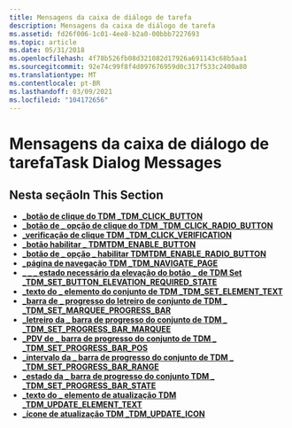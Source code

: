 ```yaml
---
title: Mensagens da caixa de diálogo de tarefa
description: Mensagens da caixa de diálogo de tarefa
ms.assetid: fd26f006-1c01-4ee8-b2a0-00bbb7227693
ms.topic: article
ms.date: 05/31/2018
ms.openlocfilehash: 4f78b526fb08d321082d17926a691143c68b5aa1
ms.sourcegitcommit: 92e74c99f8f4d097676959d0c317f533c2400a80
ms.translationtype: MT
ms.contentlocale: pt-BR
ms.lasthandoff: 03/09/2021
ms.locfileid: "104172656"
---
```

# <a name="task-dialog-messages"></a><span data-ttu-id="1e54b-103">Mensagens da caixa de diálogo de tarefa</span><span class="sxs-lookup"><span data-stu-id="1e54b-103">Task Dialog Messages</span></span>

## <a name="in-this-section"></a><span data-ttu-id="1e54b-104">Nesta seção</span><span class="sxs-lookup"><span data-stu-id="1e54b-104">In This Section</span></span>

-   [<span data-ttu-id="1e54b-105">**\_botão de clique do TDM \_**</span><span class="sxs-lookup"><span data-stu-id="1e54b-105">**TDM\_CLICK\_BUTTON**</span></span>](tdm-click-button.md)
-   [<span data-ttu-id="1e54b-106">**\_botão de \_ opção de clique do TDM \_**</span><span class="sxs-lookup"><span data-stu-id="1e54b-106">**TDM\_CLICK\_RADIO\_BUTTON**</span></span>](tdm-click-radio-button.md)
-   [<span data-ttu-id="1e54b-107">**\_verificação de clique TDM \_**</span><span class="sxs-lookup"><span data-stu-id="1e54b-107">**TDM\_CLICK\_VERIFICATION**</span></span>](tdm-click-verification.md)
-   [<span data-ttu-id="1e54b-108">**\_botão habilitar \_ TDM**</span><span class="sxs-lookup"><span data-stu-id="1e54b-108">**TDM\_ENABLE\_BUTTON**</span></span>](tdm-enable-button.md)
-   [<span data-ttu-id="1e54b-109">**\_botão de \_ opção \_ habilitar TDM**</span><span class="sxs-lookup"><span data-stu-id="1e54b-109">**TDM\_ENABLE\_RADIO\_BUTTON**</span></span>](tdm-enable-radio-button.md)
-   [<span data-ttu-id="1e54b-110">**\_página de navegação TDM \_**</span><span class="sxs-lookup"><span data-stu-id="1e54b-110">**TDM\_NAVIGATE\_PAGE**</span></span>](tdm-navigate-page.md)
-   [<span data-ttu-id="1e54b-111">**\_ \_ \_ estado necessário da elevação do botão \_ de TDM Set \_**</span><span class="sxs-lookup"><span data-stu-id="1e54b-111">**TDM\_SET\_BUTTON\_ELEVATION\_REQUIRED\_STATE**</span></span>](tdm-set-button-elevation-required-state.md)
-   [<span data-ttu-id="1e54b-112">**\_texto do \_ elemento do conjunto de TDM \_**</span><span class="sxs-lookup"><span data-stu-id="1e54b-112">**TDM\_SET\_ELEMENT\_TEXT**</span></span>](tdm-set-element-text.md)
-   [<span data-ttu-id="1e54b-113">**\_barra de \_ progresso do letreiro de conjunto de TDM \_ \_**</span><span class="sxs-lookup"><span data-stu-id="1e54b-113">**TDM\_SET\_MARQUEE\_PROGRESS\_BAR**</span></span>](tdm-set-marquee-progress-bar.md)
-   [<span data-ttu-id="1e54b-114">**\_letreiro da \_ barra de progresso do conjunto de TDM \_ \_**</span><span class="sxs-lookup"><span data-stu-id="1e54b-114">**TDM\_SET\_PROGRESS\_BAR\_MARQUEE**</span></span>](tdm-set-progress-bar-marquee.md)
-   [<span data-ttu-id="1e54b-115">**\_PDV de \_ barra de progresso do conjunto de TDM \_ \_**</span><span class="sxs-lookup"><span data-stu-id="1e54b-115">**TDM\_SET\_PROGRESS\_BAR\_POS**</span></span>](tdm-set-progress-bar-pos.md)
-   [<span data-ttu-id="1e54b-116">**\_intervalo da \_ barra de progresso do conjunto de TDM \_ \_**</span><span class="sxs-lookup"><span data-stu-id="1e54b-116">**TDM\_SET\_PROGRESS\_BAR\_RANGE**</span></span>](tdm-set-progress-bar-range.md)
-   [<span data-ttu-id="1e54b-117">**\_estado da \_ barra de progresso do conjunto TDM \_ \_**</span><span class="sxs-lookup"><span data-stu-id="1e54b-117">**TDM\_SET\_PROGRESS\_BAR\_STATE**</span></span>](tdm-set-progress-bar-state.md)
-   [<span data-ttu-id="1e54b-118">**\_texto do \_ elemento de atualização TDM \_**</span><span class="sxs-lookup"><span data-stu-id="1e54b-118">**TDM\_UPDATE\_ELEMENT\_TEXT**</span></span>](tdm-update-element-text.md)
-   [<span data-ttu-id="1e54b-119">**\_ícone de atualização TDM \_**</span><span class="sxs-lookup"><span data-stu-id="1e54b-119">**TDM\_UPDATE\_ICON**</span></span>](tdm-update-icon.md)

 

 




